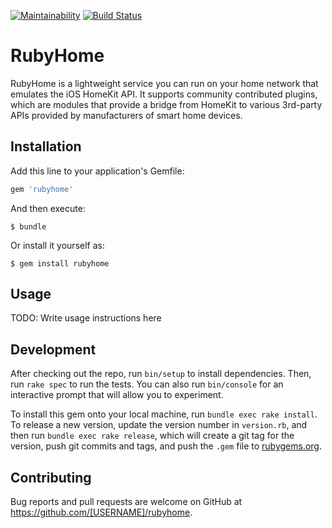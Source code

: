 [![Maintainability](https://api.codeclimate.com/v1/badges/a13f62c597b3746a7ef5/maintainability)](https://codeclimate.com/github/karlentwistle/rubyhome/maintainability)
[![Build Status](https://travis-ci.org/karlentwistle/rubyhome.svg?branch=master)](https://travis-ci.org/karlentwistle/rubyhome)

# RubyHome

RubyHome is a lightweight service you can run on your home network that emulates the iOS HomeKit API. It supports community contributed plugins, which are modules that provide a bridge from HomeKit to various 3rd-party APIs provided by manufacturers of smart home devices.

## Installation

Add this line to your application's Gemfile:

```ruby
gem 'rubyhome'
```

And then execute:

    $ bundle

Or install it yourself as:

    $ gem install rubyhome

## Usage

TODO: Write usage instructions here

## Development

After checking out the repo, run `bin/setup` to install dependencies. Then, run `rake spec` to run the tests. You can also run `bin/console` for an interactive prompt that will allow you to experiment.

To install this gem onto your local machine, run `bundle exec rake install`. To release a new version, update the version number in `version.rb`, and then run `bundle exec rake release`, which will create a git tag for the version, push git commits and tags, and push the `.gem` file to [rubygems.org](https://rubygems.org).

## Contributing

Bug reports and pull requests are welcome on GitHub at https://github.com/[USERNAME]/rubyhome.
